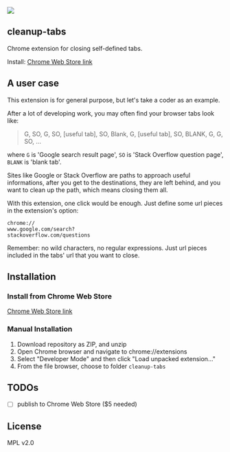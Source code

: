 ![](https://github.com/herrkaefer/close-unwanted-tabs/raw/master/icons/icon128.png)

## cleanup-tabs

Chrome extension for closing self-defined tabs.

Install: [Chrome Web Store link](https://chrome.google.com/webstore/detail/cleanup-tabs/ndkfidodjiekbmokfdcnkhjmikbnjjma)

## A user case

This extension is for general purpose, but let's take a coder as an example.

After a lot of developing work, you may often find your browser tabs look like:

>G, SO, G, SO, [useful tab], SO, Blank, G, [useful tab], SO, BLANK, G, G, SO, ...

where `G` is 'Google search result page', `SO` is 'Stack Overflow question page', `BLANK` is 'blank tab'.

Sites like Google or Stack Overflow are paths to approach useful informations, after you get to the destinations, they are left behind, and you want to clean up the path, which means closing them all.

With this extension, one click would be enough. Just define some url pieces in the extension's option:

```
chrome://
www.google.com/search?
stackoverflow.com/questions
```

Remember: no wild characters, no regular expressions. Just url pieces included in the tabs' url that you want to close.

## Installation

### Install from Chrome Web Store

[Chrome Web Store link](https://chrome.google.com/webstore/detail/cleanup-tabs/ndkfidodjiekbmokfdcnkhjmikbnjjma)

### Manual Installation

1. Download repository as ZIP, and unzip
2. Open Chrome browser and navigate to chrome://extensions
3. Select "Developer Mode" and then click "Load unpacked extension..."
4. From the file browser, choose to folder `cleanup-tabs`

## TODOs

- [ ] publish to Chrome Web Store ($5 needed)

## License

MPL v2.0
